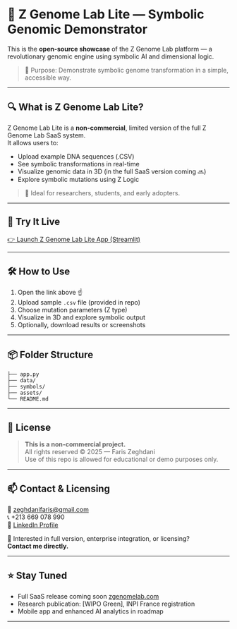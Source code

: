 # 🧬 Z Genome Lab Lite — Symbolic Genomic Demonstrator

This is the **open-source showcase** of the Z Genome Lab platform — a revolutionary genomic engine using symbolic AI and dimensional logic.

> 🎯 Purpose: Demonstrate symbolic genome transformation in a simple, accessible way.

---

## 🔍 What is Z Genome Lab Lite?

Z Genome Lab Lite is a **non-commercial**, limited version of the full Z Genome Lab SaaS system.  
It allows users to:
- Upload example DNA sequences (.CSV)
- See symbolic transformations in real-time
- Visualize genomic data in 3D (in the full SaaS version coming 🔜)
- Explore symbolic mutations using Z Logic

> 🧪 Ideal for researchers, students, and early adopters.

---

## 🚀 Try It Live

[👉 Launch Z Genome Lab Lite App (Streamlit)](https://z-genome-lab-lite.streamlit.app)

---

## 🛠️ How to Use

1. Open the link above ☝️  
2. Upload sample `.csv` file (provided in repo)  
3. Choose mutation parameters (Z type)  
4. Visualize in 3D and explore symbolic output  
5. Optionally, download results or screenshots

---

## 📦 Folder Structure

```
├── app.py
├── data/
├── symbols/
├── assets/
└── README.md
```

---

## 📄 License

> **This is a non-commercial project.**  
All rights reserved © 2025 — Faris Zeghdani  
Use of this repo is allowed for educational or demo purposes only.

---

## 📫 Contact & Licensing

📧 zeghdanifaris@gmail.com  
📞 +213 669 078 990  
🔗 [LinkedIn Profile](https://www.linkedin.com/in/zeghdanifaris/)

💼 Interested in full version, enterprise integration, or licensing?  
**Contact me directly.**

---

## ⭐ Stay Tuned

- Full SaaS release coming soon [zgenomelab.com](https://zgenomelab.com)
- Research publication: [WIPO Green], INPI France registration
- Mobile app and enhanced AI analytics in roadmap

---
